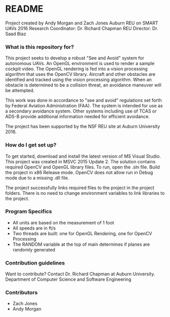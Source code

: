 # README #

Project created by Andy Morgan and Zach Jones
Auburn REU on SMART UAVs 2016
Research Coordinator: Dr. Richard Chapman
REU Director: Dr. Saad Biaz

### What is this repository for? ###

This project seeks to develop a robust "See and Avoid" system for autonomous
UAVs. An OpenGL environment is used to render a sample cockpit video. 
The OpenGL rendering is fed into a vision processing algorithm that uses
the OpenCV library. Aircraft and other obstacles are identified and 
tracked using the vision processing algorithm.  When an obstacle is 
determined to be a collision threat, an avoidance maneuver will be attempted.

This work was done in accordance to "see and avoid" regulations set forth
by Federal Aviation Administration (FAA). The system is intended for use 
as a secondary avoidance system. Other systems including use of TCAS or ADS-B
provide additional information needed for efficient avoidance.  

The project has been supported by the NSF REU site at Auburn University 2016.

### How do I get set up? ###

To get started, download and install the latest version of MS Visual Studio. 
This project was created in MSVC 2015 Update 2. The solution contains 
required OpenCV and OpenGL library files. To run, open the .sln file.
Build the project in x86 Release mode. OpenCV does not allow run in Debug
mode due to a missing .dll file. 

The project successfully links required files to the project in the project
folders. There is no need to change environment variables to link libraries to
the project. 

### Program Specifics ###

- All units are based on the measurement of 1 foot
- All speeds are in ft/s
- Two threads are built: one for OpenGL Rendering, one for OpenCV Processing
- The RANDOM variable at the top of main determines if planes are randomly generated


### Contribution guidelines ###

Want to contribute?  Contact Dr. Richard Chapman at Auburn University.
Department of Computer Science and Software Engineering

### Contributors ###

* Zach Jones
* Andy Morgan